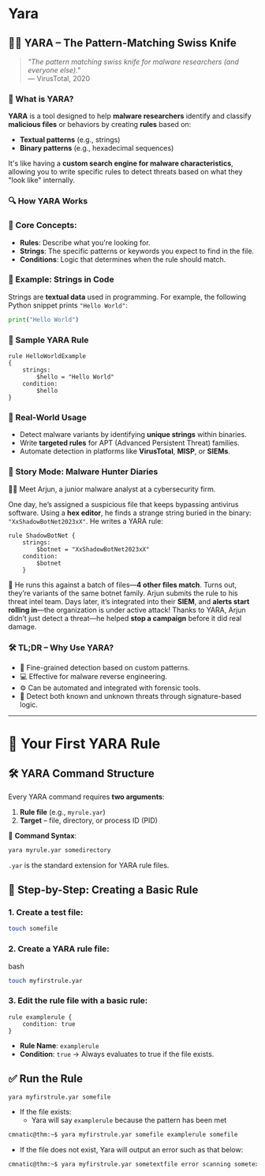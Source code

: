 # Yara
## 🕵️‍♂️ YARA – The Pattern-Matching Swiss Knife

> *"The pattern matching swiss knife for malware researchers (and everyone else)."*  
> — VirusTotal, 2020

### 🧠 What is YARA?

**YARA** is a tool designed to help **malware researchers** identify and classify **malicious files** or behaviors by creating **rules** based on:
- **Textual patterns** (e.g., strings)
- **Binary patterns** (e.g., hexadecimal sequences)

It's like having a **custom search engine for malware characteristics**, allowing you to write specific rules to detect threats based on what they "look like" internally.

### 🔍 How YARA Works

### 🧩 Core Concepts:
- **Rules**: Describe what you're looking for.
- **Strings**: The specific patterns or keywords you expect to find in the file.
- **Conditions**: Logic that determines when the rule should match.

### 🧵 Example: Strings in Code

Strings are **textual data** used in programming. For example, the following Python snippet prints `"Hello World"`:

```python
print("Hello World")
```

### 📜 Sample YARA Rule
```
rule HelloWorldExample
{
    strings:
        $hello = "Hello World"
    condition:
        $hello
}
```

### 🧶 Real-World Usage

- Detect malware variants by identifying **unique strings** within binaries.
- Write **targeted rules** for APT (Advanced Persistent Threat) families.
- Automate detection in platforms like **VirusTotal**, **MISP**, or **SIEMs**.

### 📖 Story Mode: Malware Hunter Diaries
👨‍💻 Meet Arjun, a junior malware analyst at a cybersecurity firm.

One day, he’s assigned a suspicious file that keeps bypassing antivirus software. Using a **hex editor**, he finds a strange string buried in the binary: `"XxShadowBotNet2023xX"`.
He writes a YARA rule:
```yara
rule ShadowBotNet {     
	strings:         
		$botnet = "XxShadowBotNet2023xX"     
	condition:         
		$botnet 
	}
```

🎯 He runs this against a batch of files—**4 other files match**. Turns out, they’re variants of the same botnet family.
Arjun submits the rule to his threat intel team. Days later, it’s integrated into their **SIEM**, and **alerts start rolling in**—the organization is under active attack!
Thanks to YARA, Arjun didn’t just detect a threat—he helped **stop a campaign** before it did real damage.

### 🛠️ TL;DR – Why Use YARA?

- 🔬 Fine-grained detection based on custom patterns.
- 💻 Effective for malware reverse engineering.
- ⚙️ Can be automated and integrated with forensic tools.
- 📂 Detect both known and unknown threats through signature-based logic.

---

# 🧪 Your First YARA Rule

## 🛠️ YARA Command Structure

Every YARA command requires **two arguments**:
1. **Rule file** (e.g., `myrule.yar`)
2. **Target** – file, directory, or process ID (PID)

📌 **Command Syntax**:
```bash
yara myrule.yar somedirectory
```
`.yar` is the standard extension for YARA rule files.

## 📝 Step-by-Step: Creating a Basic Rule
### 1. Create a test file:

```bash
touch somefile
```

### 2. Create a YARA rule file:

bash
```bash
touch myfirstrule.yar
```

### 3. Edit the rule file with a basic rule:
```yara
rule examplerule {
    condition: true
}
```
- **Rule Name**: `examplerule`
- **Condition**: `true` → Always evaluates to true if the file exists.

## ✅ Run the Rule
```bash
yara myfirstrule.yar somefile
```

- If the file exists:
	- Yara will say `examplerule` because the pattern has been met
```bash
cmnatic@thm:~$ yara myfirstrule.yar somefile examplerule somefile
```

- If the file does not exist, Yara will output an error such as that below:
```bash
cmnatic@thm:~$ yara myfirstrule.yar sometextfile error scanning sometextfile: could not open file
```